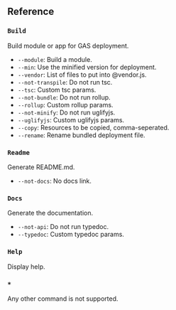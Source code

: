 ## Reference

### `Build`

Build module or app for GAS deployment.

- `--module`: Build a module.
- `--min`: Use the minified version for deployment.
- `--vendor`: List of files to put into @vendor.js.
- `--not-transpile`: Do not run tsc.
- `--tsc`: Custom tsc params.
- `--not-bundle`: Do not run rollup.
- `--rollup`: Custom rollup params.
- `--not-minify`: Do not run uglifyjs.
- `--uglifyjs`: Custom uglifyjs params.
- `--copy`: Resources to be copied, comma-seperated.
- `--rename`: Rename bundled deployment file.

### `Readme`

Generate README.md.

- `--not-docs`: No docs link.

### `Docs`

Generate the documentation.

- `--not-api`: Do not run typedoc.
- `--typedoc`: Custom typedoc params.

### `Help`

Display help.

### `*`

Any other command is not supported.